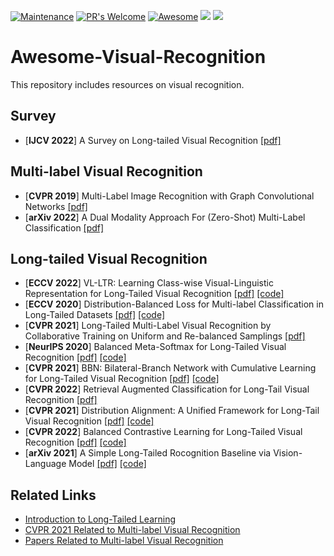 [![Maintenance](https://img.shields.io/badge/Maintained%3F-yes-green.svg)](https://GitHub.com/Naereen/StrapDown.js/graphs/commit-activity)
[![PR's Welcome](https://img.shields.io/badge/PRs-welcome-brightgreen.svg?style=flat)](http://makeapullrequest.com) 
[![Awesome](https://cdn.rawgit.com/sindresorhus/awesome/d7305f38d29fed78fa85652e3a63e154dd8e8829/media/badge.svg)](https://github.com/sindresorhus/awesome)
![](https://img.shields.io/github/last-commit/Richard88888/awesome-multi-label-visual-recognition?color=green) 
![](https://img.shields.io/badge/PaperNumber-8-brightgreen)

# Awesome-Visual-Recognition
This repository includes resources on visual recognition.

## Survey
- [**IJCV 2022**] A Survey on Long-tailed Visual Recognition [[pdf]](https://arxiv.org/pdf/2205.13775.pdf)

## Multi-label Visual Recognition
- [**CVPR 2019**] Multi-Label Image Recognition with Graph Convolutional Networks [[pdf]](https://openaccess.thecvf.com/content_CVPR_2019/papers/Chen_Multi-Label_Image_Recognition_With_Graph_Convolutional_Networks_CVPR_2019_paper.pdf)
- [**arXiv 2022**] A Dual Modality Approach For (Zero-Shot) Multi-Label Classification [[pdf]](https://arxiv.org/pdf/2208.09562v1.pdf)

## Long-tailed Visual Recognition
- [**ECCV 2022**] VL-LTR: Learning Class-wise Visual-Linguistic Representation for Long-Tailed Visual Recognition [[pdf]](https://arxiv.org/pdf/2111.13579.pdf) [[code]](https://github.com/ChangyaoTian/VL-LTR)
- [**ECCV 2020**] Distribution-Balanced Loss for Multi-label Classification in Long-Tailed Datasets [[pdf]](https://arxiv.org/pdf/2007.09654.pdf) [[code]](https://github.com/wutong16/DistributionBalancedLoss)
- [**CVPR 2021**] Long-Tailed Multi-Label Visual Recognition by Collaborative Training on Uniform and Re-balanced Samplings [[pdf]](https://openaccess.thecvf.com/content/CVPR2021/papers/Guo_Long-Tailed_Multi-Label_Visual_Recognition_by_Collaborative_Training_on_Uniform_and_CVPR_2021_paper.pdf)
- [**NeurIPS 2020**] Balanced Meta-Softmax for Long-Tailed Visual Recognition [[pdf]](https://proceedings.neurips.cc/paper/2020/file/2ba61cc3a8f44143e1f2f13b2b729ab3-Paper.pdf) [[code]](https://github.com/jiawei-ren/BalancedMetaSoftmax)
- [**CVPR 2021**] BBN: Bilateral-Branch Network with Cumulative Learning for Long-Tailed Visual Recognition [[pdf]](https://openaccess.thecvf.com/content_CVPR_2020/papers/Zhou_BBN_Bilateral-Branch_Network_With_Cumulative_Learning_for_Long-Tailed_Visual_Recognition_CVPR_2020_paper.pdf) [[code]](https://github.com/Megvii-Nanjing/BBN)
- [**CVPR 2022**] Retrieval Augmented Classification for Long-Tail Visual Recognition [[pdf]](https://arxiv.org/pdf/2202.11233) 
- [**CVPR 2021**] Distribution Alignment: A Unified Framework for Long-Tail Visual Recognition [[pdf]](https://openaccess.thecvf.com/content/CVPR2021/papers/Zhang_Distribution_Alignment_A_Unified_Framework_for_Long-Tail_Visual_Recognition_CVPR_2021_paper.pdf) [[code]](https://github.com/Megvii-BaseDetection/DisAlign)
- [**CVPR 2022**] Balanced Contrastive Learning for Long-Tailed Visual Recognition [[pdf]](https://arxiv.org/pdf/2207.09052) [[code]](https://github.com/FlamieZhu/Balanced-Contrastive-Learning)
- [**arXiv 2021**] A Simple Long-Tailed Rocognition Baseline via Vision-Language Model [[pdf]](https://arxiv.org/pdf/2111.14745.pdf) [[code]](https://github.com/gaopengcuhk/BALLAD)

## Related Links
- [Introduction to Long-Tailed Learning](https://zhuanlan.zhihu.com/p/501900018)
- [CVPR 2021 Related to Multi-label Visual Recognition](https://zhuanlan.zhihu.com/p/380733018)
- [Papers Related to Multi-label Visual Recognition](https://zhuanlan.zhihu.com/p/407052629)
